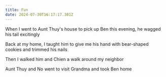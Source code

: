 ```yaml
---
title: Fun
date: 2024-07-30T16:17:17.301Z
---
```


When I went to Aunt Thuy's house to pick up Ben this evening, he wagged his tail excitingly

Back at my home, I taught him to give me his hand with bear-shaped cookies and trimmed his nails

Then I walked him and Chien a walk around my neighbor

Aunt Thuy and No went to visit Grandma and took Ben home
